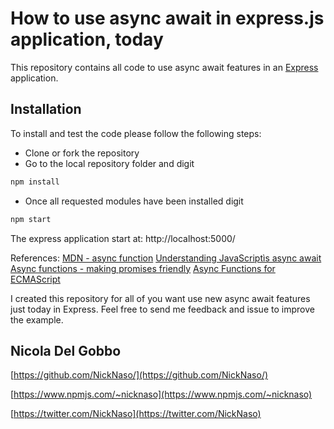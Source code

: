 # How to use async await in express.js application, today

This repository contains all code to use async await features in an [Express](http://expressjs.com/) application.

## Installation

To install and test the code please follow the following steps:

* Clone or fork the repository
* Go to the local repository folder and digit 
```bash
npm install
```
* Once all requested modules have been installed digit
```bash
npm start
```
The express application start at: http://localhost:5000/

References:
[MDN - async function](https://developer.mozilla.org/en-US/docs/Web/JavaScript/Reference/Statements/async_function)
[Understanding JavaScriptìs async await](https://ponyfoo.com/articles/understanding-javascript-async-await)
[Async functions - making promises friendly](https://developers.google.com/web/fundamentals/getting-started/primers/async-functions)
[Async Functions for ECMAScript](https://github.com/tc39/ecmascript-asyncawait)

I created this repository for all of you want use new async await features just today in Express. 
Feel free to send me feedback and issue to improve the example.

## Nicola Del Gobbo
[https://github.com/NickNaso/](https://github.com/NickNaso/)

[https://www.npmjs.com/~nicknaso](https://www.npmjs.com/~nicknaso)

[https://twitter.com/NickNaso](https://twitter.com/NickNaso)